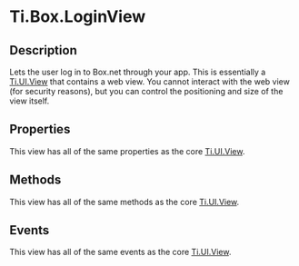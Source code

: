# Ti.Box.LoginView

## Description

Lets the user log in to Box.net through your app. This is essentially a [Ti.UI.View][] that contains a web view. You cannot
interact with the web view (for security reasons), but you can control the positioning and size of the view itself.

## Properties

This view has all of the same properties as the core [Ti.UI.View][].

## Methods

This view has all of the same methods as the core [Ti.UI.View][].

## Events

This view has all of the same events as the core [Ti.UI.View][].

[Ti.Box.Folder]: folder.html
[Ti.Box.File]: file.html
[Ti.UI.View]: http://developer.appcelerator.com/apidoc/mobile/latest/Titanium.UI.View-object